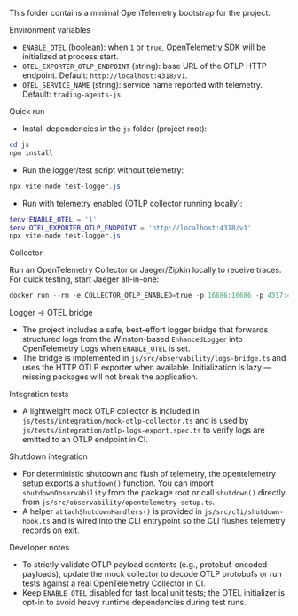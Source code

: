 This folder contains a minimal OpenTelemetry bootstrap for the project.

Environment variables

- `ENABLE_OTEL` (boolean): when `1` or `true`, OpenTelemetry SDK will be initialized at process start.
- `OTEL_EXPORTER_OTLP_ENDPOINT` (string): base URL of the OTLP HTTP endpoint. Default: `http://localhost:4318/v1`.
- `OTEL_SERVICE_NAME` (string): service name reported with telemetry. Default: `trading-agents-js`.

Quick run

- Install dependencies in the `js` folder (project root):

```powershell
cd js
npm install
```

- Run the logger/test script without telemetry:

```powershell
npx vite-node test-logger.js
```

- Run with telemetry enabled (OTLP collector running locally):

```powershell
$env:ENABLE_OTEL = '1'
$env:OTEL_EXPORTER_OTLP_ENDPOINT = 'http://localhost:4318/v1'
npx vite-node test-logger.js
```

Collector

Run an OpenTelemetry Collector or Jaeger/Zipkin locally to receive traces. For quick testing, start Jaeger all-in-one:

```powershell
docker run --rm -e COLLECTOR_OTLP_ENABLED=true -p 16686:16686 -p 4317:4317 jaegertracing/all-in-one:latest
```

Logger → OTEL bridge

- The project includes a safe, best-effort logger bridge that forwards structured logs from the Winston-based `EnhancedLogger` into OpenTelemetry Logs when `ENABLE_OTEL` is set.
- The bridge is implemented in `js/src/observability/logs-bridge.ts` and uses the HTTP OTLP exporter when available. Initialization is lazy — missing packages will not break the application.

Integration tests

- A lightweight mock OTLP collector is included in `js/tests/integration/mock-otlp-collector.ts` and is used by `js/tests/integration/otlp-logs-export.spec.ts` to verify logs are emitted to an OTLP endpoint in CI.

Shutdown integration

- For deterministic shutdown and flush of telemetry, the opentelemetry setup exports a `shutdown()` function. You can import `shutdownObservability` from the package root or call `shutdown()` directly from `js/src/observability/opentelemetry-setup.ts`.
- A helper `attachShutdownHandlers()` is provided in `js/src/cli/shutdown-hook.ts` and is wired into the CLI entrypoint so the CLI flushes telemetry records on exit.

Developer notes

- To strictly validate OTLP payload contents (e.g., protobuf-encoded payloads), update the mock collector to decode OTLP protobufs or run tests against a real OpenTelemetry Collector in CI.
- Keep `ENABLE_OTEL` disabled for fast local unit tests; the OTEL initializer is opt-in to avoid heavy runtime dependencies during test runs.

